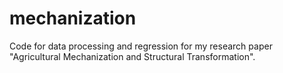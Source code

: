 # mechanization
Code for data processing and regression for my research paper "Agricultural Mechanization and Structural Transformation". 
